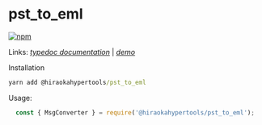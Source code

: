 # pst_to_eml

[![npm](https://img.shields.io/npm/v/@hiraokahypertools/pst_to_eml)](https://www.npmjs.com/package/@hiraokahypertools/pst_to_eml)

Links: [_typedoc documentation_](https://hiraokahypertools.github.io/pst_to_eml/typedoc/) | [_demo_](https://hiraokahypertools.github.io/pst_to_eml_demo/demo.html)

Installation

```bat
yarn add @hiraokahypertools/pst_to_eml
```

Usage:

```js
  const { MsgConverter } = require('@hiraokahypertools/pst_to_eml');

```
